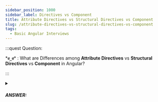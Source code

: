 ```yaml
---
sidebar_position: 1000
sidebar_label: Directives vs Component
title: Attribute Directives vs Structural Directives vs Component
slug: /attribute-directives-vs-structural-directives-vs-component
tags:
  - Basic Angular Interviews
---
```


:::quest Question:

\***`ಠ_ಠ`**\* : 
What are Differences among **Attribute Directives** vs **Structural Directives** vs **Component** in Angular?

:::

<details>
  <summary><h5>ANSWER:</h5></summary>

  \***`◔̯◔`**\* : 
  - **Attribute Directives**: Responsible for manipulating the ***appearance and behavior of DOM*** elements (like NgStyle, NgClass, etc).
  - **Structural Directives**: Responsible for changing the ***structure of the DOM*** (ex. NgIf, NgFor, and NgSwitch)
  - **Components**: The component is like the general type of directive. It can change the ***appearance and behavior of DOM*** as well as the ***structure of the DOM*** The only difference between Components and the other two types of directives is the Template.

</details>